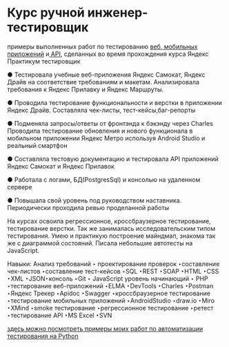 # Курс ручной инженер-тестировщик
примеры выполненных работ по тестированию <a href="https://github.com/DiRastikhina/DianaRastikhinaPortfolioQA/tree/main/%D0%B2%D0%B5%D0%B1-%D0%BF%D1%80%D0%B8%D0%BB%D0%BE%D0%B6%D0%B5%D0%BD%D0%B8%D0%B5">веб</a>,<a href="https://github.com/DiRastikhina/DianaRastikhinaPortfolioQA/tree/main/%D0%BC%D0%BE%D0%B1%D0%B8%D0%BB%D1%8C%D0%BD%D0%BE%D0%B5%20%D0%BF%D1%80%D0%B8%D0%BB%D0%BE%D0%B6%D0%B5%D0%BD%D0%B8%D0%B5"> мобильных приложений</a> и<a href="https://github.com/DiRastikhina/DianaRastikhinaPortfolioQA/tree/main/API"> API</a>, сделанных во время прохождения курса Яндекс Практикум тестировщик

● Тестировала учебные веб-приложения Яндекс Самокат, Яндекс Драйв на соответствие требованиям и макетам. Анализировала требования к Яндекс Прилавку и Яндекс Маршруты.

● Проводила тестирование функциональности и верстки в приложении Яндекс Драйв. Составляла чек-листы, тест-кейсы,баг-репорты 

● Подменяла запросы/ответы от фронтэнда к бэкэнду через Charles Проводила тестирование обновления и нового функционала в мобильном приложении Яндекс Метро используя Android Studio и реальный смартфон

● Составляла тестовую документацию и тестировала API приложений Яндекс Самокат и Яндекс Прилавок

● Работала с логами, БД(PostgresSql) и консолью на удаленном сервере

● Повышала свой уровень под руководством наставника. Периодически проходила ревью проделанной работы

На курсах освоила регрессионное, кроссбраузерное тестирование, тестирование верстки. Так же занималась исследовательским типом тестирования. Умею и практикую построение майндмап, знакома так же с диаграммой состояний. Писала небольшие автотесты на JavaScript.

Навыки: 
Анализ требований ‣ проектирование проверок ‣составление чек-листов ‣составление тест-кейсов ‣SQL ‣REST ‣SOAP ‣HTML ‣CSS ‣XML ‣JSON‣консоль ‣Git ‣ JavaScript уровень начинающий ‣ PHP ‣тестирование веб-приложений ‣ELMA ‣DevTools ‣Charles ‣Postman ‣Яндекс Трекер ‣Apidoc ‣Swagger ‣кроссбраузерное тестирование ‣тестирование мобильных приложений ‣AndroidStudio ‣draw.io ‣Miro ‣XMind ‣smoke тестирование ‣регрессионное тестирование ‣ретест ‣тестирование API ‣MS Excel ‣SVN

<a href="https://github.com/DiRastikhina/selenium_auto_test_course"> здесь можно посмотреть примеры моих работ по автоматизации тестирования на Python </a>
